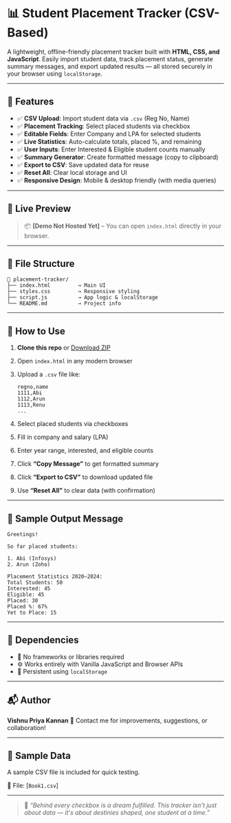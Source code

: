 
# 📊 Student Placement Tracker (CSV-Based)

A lightweight, offline-friendly placement tracker built with **HTML, CSS, and JavaScript**. Easily import student data, track placement status, generate summary messages, and export updated results — all stored securely in your browser using `localStorage`.

---

## 🎯 Features

* ✅ **CSV Upload**: Import student data via `.csv` (Reg No, Name)
* ✅ **Placement Tracking**: Select placed students via checkbox
* ✅ **Editable Fields**: Enter Company and LPA for selected students
* ✅ **Live Statistics**: Auto-calculate totals, placed %, and remaining
* ✅ **User Inputs**: Enter Interested & Eligible student counts manually
* ✅ **Summary Generator**: Create formatted message (copy to clipboard)
* ✅ **Export to CSV**: Save updated data for reuse
* ✅ **Reset All**: Clear local storage and UI
* ✅ **Responsive Design**: Mobile & desktop friendly (with media queries)

---

## 📂 Live Preview

> 📦 **\[Demo Not Hosted Yet]** – You can open `index.html` directly in your browser.

---

## 📁 File Structure

```
📁 placement-tracker/
├── index.html         → Main UI
├── styles.css         → Responsive styling
├── script.js          → App logic & localStorage
└── README.md          → Project info
```

---

## 🧪 How to Use

1. **Clone this repo** or [Download ZIP](https://github.com/your-username/placement-tracker/archive/refs/heads/main.zip)
2. Open `index.html` in any modern browser
3. Upload a `.csv` file like:

   ```
   regno,name
   1111,Abi
   1112,Arun
   1113,Renu
   ...
   ```
4. Select placed students via checkboxes
5. Fill in company and salary (LPA)
6. Enter year range, interested, and eligible counts
7. Click **“Copy Message”** to get formatted summary
8. Click **“Export to CSV”** to download updated file
9. Use **“Reset All”** to clear data (with confirmation)

---

## 📝 Sample Output Message

```
Greetings!

So far placed students:

1. Abi (Infosys)
2. Arun (Zoho)

Placement Statistics 2020–2024:
Total Students: 50
Interested: 45
Eligible: 45
Placed: 30
Placed %: 67%
Yet to Place: 15
```

---

## 📌 Dependencies

* 🚫 No frameworks or libraries required
* ⚙️ Works entirely with Vanilla JavaScript and Browser APIs
* 💾 Persistent using `localStorage`

---


## 📬 Author

**Vishnu Priya Kannan**
📧 Contact me for improvements, suggestions, or collaboration!

---
## 📘 Sample Data

A sample CSV file is included for quick testing.

🔹 File: [`Book1.csv`]

---

> 🌟 *“Behind every checkbox is a dream fulfilled. This tracker isn't just about data — it's about destinies shaped, one student at a time.”*

